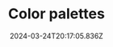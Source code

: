 ---
title: Color palettes
url: https://www.slynyrd.com/blog/2018/1/10/pixelblog-1-color-palettes
date: "2024-03-24T20:17:05.836Z"
collection:
  - Colour
type: Collections
---